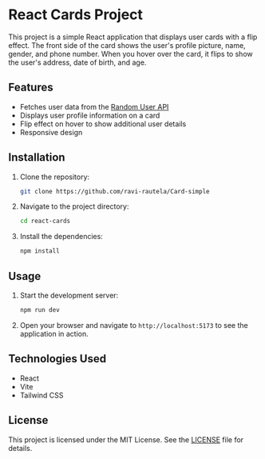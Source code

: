 # React Cards Project

This project is a simple React application that displays user cards with a flip effect. The front side of the card shows the user's profile picture, name, gender, and phone number. When you hover over the card, it flips to show the user's address, date of birth, and age.

## Features

- Fetches user data from the [Random User API](https://randomuser.me/)
- Displays user profile information on a card
- Flip effect on hover to show additional user details
- Responsive design

## Installation

1. Clone the repository:
   ```sh
   git clone https://github.com/ravi-rautela/Card-simple
   ```
2. Navigate to the project directory:
   ```sh
   cd react-cards
   ```
3. Install the dependencies:
   ```sh
   npm install
   ```

## Usage

1. Start the development server:
   ```sh
   npm run dev
   ```
2. Open your browser and navigate to `http://localhost:5173` to see the application in action.

## Technologies Used

- React
- Vite
- Tailwind CSS

## License

This project is licensed under the MIT License. See the [LICENSE](LICENSE) file for details.
